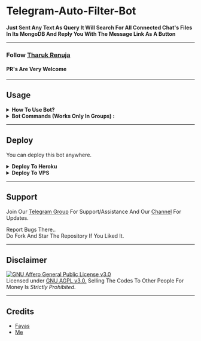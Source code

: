 # Telegram-Auto-Filter-Bot

__Just Sent Any Text As Query It Will Search For All Connected Chat's Files In Its MongoDB And Reply You With The Message Link As A Button__

---

### Follow [Tharuk Renuja](https://github.com/TR-TECH-GUIDE)
#### PR's Are Very Welcome

---

## Usage

<details>
  <summary><b>How To Use Bot?</b></summary>
<br/>

* -> Add me to any group and make me admin<br>
* -> Add me to your channel as admin with full previlages

</details>

<details>
  <summary><b>Bot Commands (Works Only In Groups) :</b></summary>
<br/>

  * -> `/add chat_id`<br>
     &nbsp;&nbsp;&nbsp;&nbsp;&nbsp;&nbsp;&nbsp;&nbsp;&nbsp;&nbsp;&nbsp;&nbsp;&nbsp;&nbsp;
OR
     &nbsp;&nbsp;&nbsp;&nbsp;&nbsp;&nbsp;&nbsp;&nbsp;&nbsp;&nbsp;&nbsp;&nbsp;&nbsp;&nbsp;- To establish a connection of group with a channel (Bot should be admin with full previlages in both group and channel)<br>
    &nbsp;&nbsp;&nbsp;&nbsp;&nbsp;`/add @Username`


  * -> `/del chat_id`<br>
     &nbsp;&nbsp;&nbsp;&nbsp;&nbsp;&nbsp;&nbsp;&nbsp;&nbsp;&nbsp;&nbsp;&nbsp;&nbsp;&nbsp;
OR 
    &nbsp;&nbsp;&nbsp;&nbsp;&nbsp;&nbsp;&nbsp;&nbsp;&nbsp;&nbsp;&nbsp;&nbsp;&nbsp;&nbsp;- To delete a group's coneection with a channel (Use disable option from settigns pannel for disconnecting temporarily instead of deleteing)<br>
    &nbsp;&nbsp;&nbsp;&nbsp; `/del @Username`


  * -> `/delall`&nbsp;&nbsp;&nbsp;&nbsp;&nbsp;&nbsp;&nbsp;&nbsp;&nbsp;&nbsp;&nbsp;&nbsp;&nbsp;&nbsp;&nbsp; - To delete all connections of a group and deletes all its file from DB
  
  * -> `/settings`&nbsp;&nbsp;&nbsp;&nbsp;&nbsp;&nbsp;&nbsp;&nbsp;&nbsp;&nbsp;&nbsp; -  To disaply a Settings Pannel Instance which can be used to tweek bot's settings accordingly

    * -> Channel - Button will show you all the connected chats with the group along with there index buttons correspnding to there order for furthur controls...

    * -> Filter Types - Button will show you the 3 filter types available in bot... Pressing each buttons will either enable or disable them and this will take into action as soon as you use them...without the need of a restart....

    * -> Configure - Button will help you to change no. of pages/ buttons per page/ total result without acutally editing the repo... Also it provide option to Enable/Disable  showing Invite Link in each results

    * -> Status - Button will show the stats of your current group

</details>

---

## Deploy
You can deploy this bot anywhere.

<details><summary><b>Deploy To Heroku</b></summary>
<p>
<br>
<a href="https://heroku.com/deploy?template=https://github.com/TR-TECH-GUIDE/Telegram-Auto-Filter-Bot/tree/main">
  <img src="https://www.herokucdn.com/deploy/button.svg" alt="Deploy">
</a>
</p>
</details>

<details><summary><b>Deploy To VPS</b></summary>
<p>
<pre>
git clone https://github.com/TR-TECH-GUIDE/Telegram-Auto-Filter-Bot
cd Telegram-Auto-Filter-Bot
pip3 install -r requirements.txt
# Change The Vars Of bot/__init__.py File Accordingly
python3 -m bot
</pre>
</p>
</details>

---

## Support

Join Our [Telegram Group](https://www.telegram.me/trtechguide) For Support/Assistance And Our [Channel](https://www.telegram.me/SLBotsOfficial) For Updates.   
   
Report Bugs There..   
Do Fork And Star The Repository If You Liked It.

---

## Disclaimer

[![GNU Affero General Public License v3.0](https://www.gnu.org/graphics/agplv3-155x51.png)](https://www.gnu.org/licenses/agpl-3.0.en.html#header)    
Licensed under [GNU AGPL v3.0.](https://github.com/TR-TECH-GUIDE/Adv-Auto-Filter-Bot-V2/blob/main/LICENSE)
Selling The Codes To Other People For Money Is *Strictly Prohibited*.

---

## Credits
 - [Fayas](https://github.com/FayasNoushad)
 - [Me](https://github.com/TR-TECH-GUIDE)
